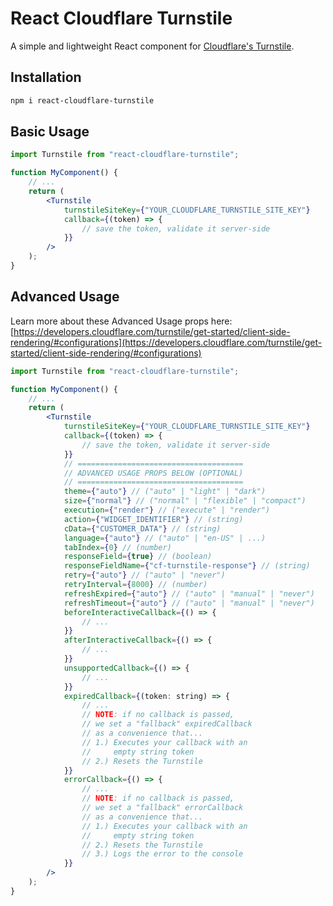 # React Cloudflare Turnstile

A simple and lightweight React component for [Cloudflare's Turnstile](https://developers.cloudflare.com/turnstile/).

## Installation

```sh
npm i react-cloudflare-turnstile
```

## Basic Usage

```jsx
import Turnstile from "react-cloudflare-turnstile";

function MyComponent() {
    // ...
    return (
        <Turnstile
            turnstileSiteKey={"YOUR_CLOUDFLARE_TURNSTILE_SITE_KEY"}
            callback={(token) => {
                // save the token, validate it server-side
            }}
        />
    );
}
```

## Advanced Usage

Learn more about these Advanced Usage props here:\
[https://developers.cloudflare.com/turnstile/get-started/client-side-rendering/#configurations](https://developers.cloudflare.com/turnstile/get-started/client-side-rendering/#configurations)

```jsx
import Turnstile from "react-cloudflare-turnstile";

function MyComponent() {
    // ...
    return (
        <Turnstile
            turnstileSiteKey={"YOUR_CLOUDFLARE_TURNSTILE_SITE_KEY"}
            callback={(token) => {
                // save the token, validate it server-side
            }}
            // =====================================
            // ADVANCED USAGE PROPS BELOW (OPTIONAL)
            // =====================================
            theme={"auto"} // ("auto" | "light" | "dark")
            size={"normal"} // ("normal" | "flexible" | "compact")
            execution={"render"} // ("execute" | "render")
            action={"WIDGET_IDENTIFIER"} // (string)
            cData={"CUSTOMER_DATA"} // (string)
            language={"auto"} // ("auto" | "en-US" | ...)
            tabIndex={0} // (number)
            responseField={true} // (boolean)
            responseFieldName={"cf-turnstile-response"} // (string)
            retry={"auto"} // ("auto" | "never")
            retryInterval={8000} // (number)
            refreshExpired={"auto"} // ("auto" | "manual" | "never")
            refreshTimeout={"auto"} // ("auto" | "manual" | "never")
            beforeInteractiveCallback={() => {
                // ...
            }}
            afterInteractiveCallback={() => {
                // ...
            }}
            unsupportedCallback={() => {
                // ...
            }}
            expiredCallback={(token: string) => {
                // ...
                // NOTE: if no callback is passed,
                // we set a "fallback" expiredCallback
                // as a convenience that...
                // 1.) Executes your callback with an
                //     empty string token
                // 2.) Resets the Turnstile
            }}
            errorCallback={() => {
                // ...
                // NOTE: if no callback is passed,
                // we set a "fallback" errorCallback
                // as a convenience that...
                // 1.) Executes your callback with an
                //     empty string token
                // 2.) Resets the Turnstile
                // 3.) Logs the error to the console
            }}
        />
    );
}
```
